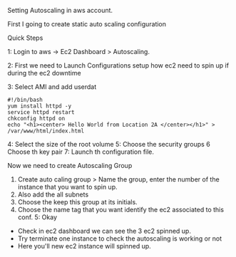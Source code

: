 

Setting Autoscaling in aws account. 


First I going to create static auto scaling configuration


Quick Steps

1: Login to aws -> Ec2 Dashboard > Autoscaling.

2: First we need to Launch Configurations setup how ec2 need to spin up if during the ec2 downtime

3: Select AMI and add userdat

```
#!/bin/bash
yum install httpd -y
service httpd restart
chkconfig httpd on
echo "<h1><center> Hello World from Location 2A </center></h1>" > /var/www/html/index.html
```

4: Select the size of the root volume
5: Choose the security groups
6  Choose th key pair
7:  Launch th configuration file.

Now we need to create Autoscaling Group

1. Create auto caling group > Name the group, enter the number of the instance that you want to spin up.
2. Also add the all subnets
3. Choose the keep this group at its initials.
4.  Choose the name tag that you want identify the ec2 associated to this conf.
5: Okay

- Check in ec2 dashboard we can see the 3 ec2 spinned up.
- Try terminate one instance to check the autoscaling is working or not 
- Here you'll new ec2 instance will spinned up. 


